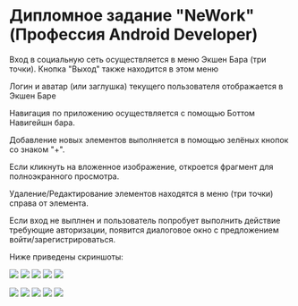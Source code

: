 # Дипломное задание "NeWork" (Профессия Android Developer)

Вход в социальную сеть осуществляется в меню Экшен Бара (три точки). Кнопка "Выход" также находится в этом меню

Логин и аватар (или заглушка) текущего пользователя отображается в Экшен Баре

Навигация по приложению осуществляется с помощью Боттом Навигейшн бара. 

Добавление новых элементов выполняется в помощью зелёных кнопок со знаком "+".

Если кликнуть на вложенное изображение, откроется фрагмент для полноэкранного просмотра.

Удаление/Редактирование элементов находятся в меню (три точки) справа от элемента.

Если вход не выплнен и пользователь попробует выполнить действие требующие авторизации, появится диалоговое окно с предложением войти/зарегистрироваться.

Ниже приведены скриншоты:

![](pic/1.jpg) ![](pic/2.jpg) ![](pic/3.jpg) ![](pic/4.jpg) ![](pic/5.jpg) 

![](pic/6.jpg) ![](pic/7.jpg) ![](pic/8.jpg) ![](pic/9.jpg) ![](pic/10.jpg)